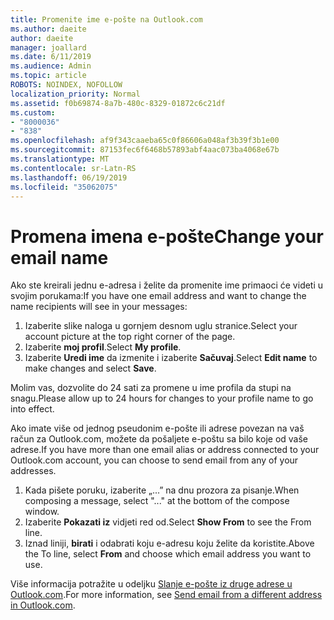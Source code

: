 ```yaml
---
title: Promenite ime e-pošte na Outlook.com
ms.author: daeite
author: daeite
manager: joallard
ms.date: 6/11/2019
ms.audience: Admin
ms.topic: article
ROBOTS: NOINDEX, NOFOLLOW
localization_priority: Normal
ms.assetid: f0b69874-8a7b-480c-8329-01872c6c21df
ms.custom:
- "8000036"
- "838"
ms.openlocfilehash: af9f343caaeba65c0f86606a048af3b39f3b1e00
ms.sourcegitcommit: 87153fec6f6468b57893abf4aac073ba4068e67b
ms.translationtype: MT
ms.contentlocale: sr-Latn-RS
ms.lasthandoff: 06/19/2019
ms.locfileid: "35062075"
---
```

# <a name="change-your-email-name"></a><span data-ttu-id="d3e7d-102">Promena imena e-pošte</span><span class="sxs-lookup"><span data-stu-id="d3e7d-102">Change your email name</span></span>

<span data-ttu-id="d3e7d-103">Ako ste kreirali jednu e-adresa i želite da promenite ime primaoci će videti u svojim porukama:</span><span class="sxs-lookup"><span data-stu-id="d3e7d-103">If you have one email address and want to change the name recipients will see in your messages:</span></span>
  
1. <span data-ttu-id="d3e7d-104">Izaberite slike naloga u gornjem desnom uglu stranice.</span><span class="sxs-lookup"><span data-stu-id="d3e7d-104">Select your account picture at the top right corner of the page.</span></span>
2. <span data-ttu-id="d3e7d-105">Izaberite **moj profil**.</span><span class="sxs-lookup"><span data-stu-id="d3e7d-105">Select **My profile**.</span></span>
3. <span data-ttu-id="d3e7d-106">Izaberite **Uredi ime** da izmenite i izaberite **Sačuvaj**.</span><span class="sxs-lookup"><span data-stu-id="d3e7d-106">Select **Edit name** to make changes and select **Save**.</span></span>

<span data-ttu-id="d3e7d-107">Molim vas, dozvolite do 24 sati za promene u ime profila da stupi na snagu.</span><span class="sxs-lookup"><span data-stu-id="d3e7d-107">Please allow up to 24 hours for changes to your profile name to go into effect.</span></span>
  
<span data-ttu-id="d3e7d-108">Ako imate više od jednog pseudonim e-pošte ili adrese povezan na vaš račun za Outlook.com, možete da pošaljete e-poštu sa bilo koje od vaše adrese.</span><span class="sxs-lookup"><span data-stu-id="d3e7d-108">If you have more than one email alias or address connected to your Outlook.com account, you can choose to send email from any of your addresses.</span></span>
  
1. <span data-ttu-id="d3e7d-109">Kada pišete poruku, izaberite „...” na dnu prozora za pisanje.</span><span class="sxs-lookup"><span data-stu-id="d3e7d-109">When composing a message, select "..." at the bottom of the compose window.</span></span>
1. <span data-ttu-id="d3e7d-110">Izaberite **Pokazati iz** vidjeti red od.</span><span class="sxs-lookup"><span data-stu-id="d3e7d-110">Select **Show From** to see the From line.</span></span>
1. <span data-ttu-id="d3e7d-111">Iznad liniji, **birati** i odabrati koju e-adresu koju želite da koristite.</span><span class="sxs-lookup"><span data-stu-id="d3e7d-111">Above the To line, select **From** and choose which email address you want to use.</span></span>

<span data-ttu-id="d3e7d-112">Više informacija potražite u odeljku [Slanje e-pošte iz druge adrese u Outlook.com](https://go.microsoft.com/fwlink/p/?linkid=2001701&amp;clcid=0x409).</span><span class="sxs-lookup"><span data-stu-id="d3e7d-112">For more information, see [Send email from a different address in Outlook.com](https://go.microsoft.com/fwlink/p/?linkid=2001701&amp;clcid=0x409).</span></span>